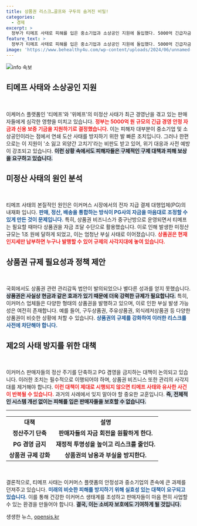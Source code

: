 ```yaml
---
title: 상품권 리스크…골프와 구두의 숨겨진 비밀!
categories:
  - 경제
excerpt: >
  정부가 티메프 사태로 피해를 입은 중소기업과 소상공인 지원에 돌입했다. 5000억 긴급자금 지원 발표에도 불구, 비슷한 사태의 반복 우려가 커지고 있다. 상품권 비즈니스 규제 약점이 여전히 문제로 지적되고 있다.
feature_text: >
  정부가 티메프 사태로 피해를 입은 중소기업과 소상공인 지원에 돌입했다. 5000억 긴급자금 지원 발표에도 불구, 비슷한 사태의 반복 우려가 커지고 있다. 상품권 비즈니스 규제 약점이 여전히 문제로 지적되고 있다.
image: 'https://www.behealthy4u.com/wp-content/uploads/2024/06/unnamed-file.png'
---
```


<p><img src="https://www.behealthy4u.com/wp-content/uploads/2024/06/unnamed-file.png" alt="info 속보" /></p>

<h2 data-ke-size="size26">티메프 사태와 소상공인 지원</h2>

<p data-ke-size="size16">&nbsp;</p>

<p>이케머스 플랫폼인 '티메프'와 '위메프'의 미정산 사태가 최근 경영난을 겪고 있는 판매자들에게 심각한 영향을 미치고 있습니다. <b><span style="color: #ee2323;">정부는 5000억 원 규모의 긴급 경영 안정 자금과 신용 보증 기금을 지원하기로 결정했습니다.</span></b> 이는 피해자 대부분이 중소기업 및 소상공인이라는 점에서 연쇄 도산 사태를 방지하기 위한 발 빠른 조치입니다. 그러나 한편으로는 이 지원이 '소 잃고 외양간 고치기'라는 비판도 받고 있어, 위기 대응과 사전 예방이 강조되고 있습니다. <b><span style="background-color: #21538527;">이런 상황 속에서도 피해자들은 구체적인 구제 대책과 피해 보상을 요구하고 있습니다.</span></b></p>

<h2 data-ke-size="size26">미정산 사태의 원인 분석</h2>

<p data-ke-size="size16">&nbsp;</p>

<p>티메프 사태의 본질적인 원인은 이커머스 시장에서의 전자 지급 결제 대행업체(PG)의 내재화 입니다. <b><span style="color: #1a5490;">판매, 정산, 배송을 통합하는 방식이 PG사의 자금을 마음대로 조정할 수 있게 만든 것이 문제입니다.</span></b> 특히, 상품권 비즈니스가 중구난방으로 운영되면서 티메프는 필요할 때마다 상품권을 자금 조달 수단으로 활용했습니다. 이로 인해 발생한 미정산 규모는 1조 원에 달하게 되었고, 이는 엄청난 부실 사태로 이어졌습니다. <b><span style="color: #ee2323;">상품권은 현재 인지세만 납부하면 누구나 발행할 수 있어 규제의 사각지대에 놓여 있습니다.</span></b></p>

<h2 data-ke-size="size26">상품권 규제 필요성과 정책 제안</h2>

<p data-ke-size="size16">&nbsp;</p>

<p>국회에서도 상품권 관련 관리감독 법안이 발의되었으나 별다른 성과를 얻지 못했습니다. <b><span style="background-color: #21538527;">상품권은 사실상 현금과 같은 효과가 있기 때문에 더욱 강력한 규제가 필요합니다.</span></b> 특히, 이커머스 업체들은 다양한 형태의 상품권을 발행하고 있으며, 이로 인한 부실 발생 가능성은 여전히 존재합니다. 예를 들어, 구두상품권, 주유상품권, 외식레저상품권 등 다양한 상품권이 비슷한 상황에 처할 수 있습니다. <b><span style="color: #1a5490;">상품권의 규제를 강화하여 이러한 리스크를 사전에 차단해야 합니다.</span></b></p>

<h2 data-ke-size="size26">제2의 사태 방지를 위한 대책</h2>

<p data-ke-size="size16">&nbsp;</p>

<p>이커머스 판매자들의 정산 주기를 단축하고 PG 겸영을 금지하는 대책이 논의되고 있습니다. 이러한 조치는 필수적으로 이행되어야 하며, 상품권 비즈니스 또한 관리의 사각지대를 제거해야 합니다. <b><span style="color: #ee2323;">이런 대책이 제대로 시행되지 않으면 티메프 사태와 유사한 사건이 반복될 수 있습니다.</span></b> 과거의 사례에서 잊지 말아야 할 중요한 교훈입니다. <b><span style="background-color: #21538527;">즉, 전체적인 시스템 개선 없이는 피해를 입은 판매자들을 보호할 수 없습니다.</span></b></p>

<hr>

<table>
    <tr>
        <td style="text-align: center; height: 17px;"><b>대책</b></td>
        <td style="text-align: center; height: 17px;"><b>설명</b></td>
    </tr>
    <tr>
        <td style="text-align: center; height: 17px;"><b>정산주기 단축</b></td>
        <td style="text-align: center; height: 17px;"><b>판매자들의 자금 회전을 원활하게 한다.</b></td>
    </tr>
    <tr>
        <td style="text-align: center; height: 17px;"><b>PG 겸영 금지</b></td>
        <td style="text-align: center; height: 17px;"><b>재정적 투명성을 높이고 리스크를 줄인다.</b></td>
    </tr>
    <tr>
        <td style="text-align: center; height: 17px;"><b>상품권 규제 강화</b></td>
        <td style="text-align: center; height: 17px;"><b>상품권의 남용과 부실을 방지한다.</b></td>
    </tr>
</table>

<p data-ke-size="size16">&nbsp;</p>

<p>결론적으로, 티메프 사태는 이커머스 플랫폼의 안정성과 중소기업의 존속에 큰 과제를 던져주고 있습니다. <b><span style="color: #1a5490;">미래의 비슷한 피해를 방지하기 위해 실효성 있는 대책이 요구되고 있습니다.</span></b> 이를 통해 건강한 이커머스 생태계를 조성하고 판매자들이 마음 편히 사업할 수 있는 환경을 만들어야 합니다. <b><span style="background-color: #21538527;">결국, 이는 소비자 보호에도 기여하게 될 것입니다.</span></b></p>
생생한 뉴스, <a href="https://opensis.kr" rel="dofollow">opensis.kr</a>


